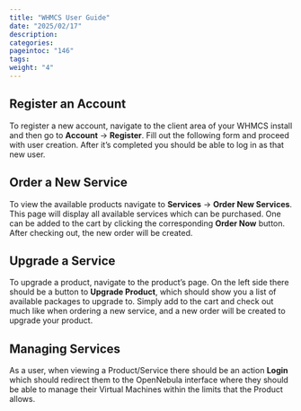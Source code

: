 ```yaml
---
title: "WHMCS User Guide"
date: "2025/02/17"
description:
categories:
pageintoc: "146"
tags:
weight: "4"
---
```


<a id="whmcs-tenants-user"></a>

<!--# WHMCS Tenants Module User Guide -->

## Register an Account

To register a new account, navigate to the client area of your WHMCS install and then go to **Account** -> **Register**.  Fill out the following form and proceed with user creation. After it’s completed you should be able to log in as that new user.

## Order a New Service

To view the available products navigate to **Services** -> **Order New Services**. This page will display all available services which can be purchased.  One can be added to the cart by clicking the corresponding **Order Now** button. After checking out, the new order will be created.

## Upgrade a Service

To upgrade a product, navigate to the product’s page.  On the left side there should be a button to **Upgrade Product**, which should show you a list of available packages to upgrade to. Simply add to the cart and check out much like when ordering a new service, and a new order will be created to upgrade your product.

## Managing Services

As a user, when viewing a Product/Service there should be an action **Login** which should redirect them to the OpenNebula interface where they should be able to manage their Virtual Machines within the limits that the Product allows.
